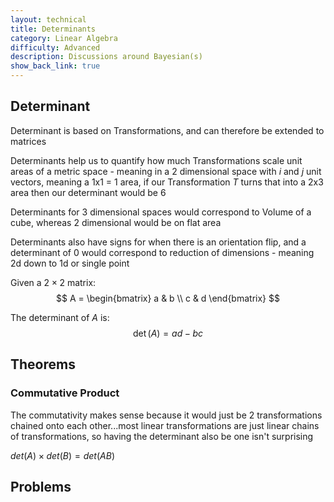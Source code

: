 ```yaml
---
layout: technical
title: Determinants
category: Linear Algebra
difficulty: Advanced
description: Discussions around Bayesian(s)
show_back_link: true
---
```


## Determinant
Determinant is based on Transformations, and can therefore be extended to matrices

Determinants help us to quantify how much Transformations scale unit areas of a metric space - meaning in a 2 dimensional space with $i$ and $j$ unit vectors, meaning a 1x1 = 1 area, if our Transformation $T$ turns that into a 2x3 area then our determinant would be 6

Determinants for 3 dimensional spaces would correspond to Volume of a cube, whereas 2 dimensional would be on flat area

Determinants also have signs for when there is an orientation flip, and a determinant of 0 would correspond to reduction of dimensions - meaning 2d down to 1d or single point

Given a $2 \times 2$ matrix:
$$
A = \begin{bmatrix}
a & b \\
c & d
\end{bmatrix}
$$

The determinant of $A$ is:
$$
\det(A) = ad - bc
$$

## Theorems

### Commutative Product
The commutativity makes sense because it would just be 2 transformations chained onto each other...most linear transformations are just linear chains of transformations, so having the determinant also be one isn't surprising

$det(A) \times det(B) = det(AB)$

## Problems